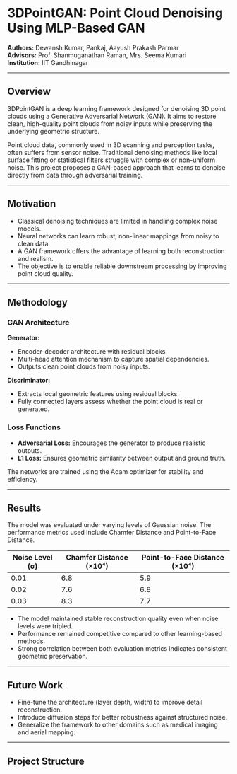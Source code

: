 # 3DPointGAN: Point Cloud Denoising Using MLP-Based GAN

**Authors:** Dewansh Kumar, Pankaj, Aayush Prakash Parmar  
**Advisors:** Prof. Shanmuganathan Raman, Mrs. Seema Kumari  
**Institution:** IIT Gandhinagar

---

## Overview

3DPointGAN is a deep learning framework designed for denoising 3D point clouds using a Generative Adversarial Network (GAN). It aims to restore clean, high-quality point clouds from noisy inputs while preserving the underlying geometric structure.

Point cloud data, commonly used in 3D scanning and perception tasks, often suffers from sensor noise. Traditional denoising methods like local surface fitting or statistical filters struggle with complex or non-uniform noise. This project proposes a GAN-based approach that learns to denoise directly from data through adversarial training.

---

## Motivation

- Classical denoising techniques are limited in handling complex noise models.
- Neural networks can learn robust, non-linear mappings from noisy to clean data.
- A GAN framework offers the advantage of learning both reconstruction and realism.
- The objective is to enable reliable downstream processing by improving point cloud quality.

---

## Methodology

### GAN Architecture

**Generator:**

- Encoder-decoder architecture with residual blocks.
- Multi-head attention mechanism to capture spatial dependencies.
- Outputs clean point clouds from noisy inputs.

**Discriminator:**

- Extracts local geometric features using residual blocks.
- Fully connected layers assess whether the point cloud is real or generated.

### Loss Functions

- **Adversarial Loss:** Encourages the generator to produce realistic outputs.
- **L1 Loss:** Ensures geometric similarity between output and ground truth.

The networks are trained using the Adam optimizer for stability and efficiency.

---

## Results

The model was evaluated under varying levels of Gaussian noise. The performance metrics used include Chamfer Distance and Point-to-Face Distance.

| Noise Level (σ) | Chamfer Distance (×10⁴) | Point-to-Face Distance (×10⁴) |
|------------------|--------------------------|-------------------------------|
| 0.01             | 6.8                      | 5.9                           |
| 0.02             | 7.6                      | 6.8                           |
| 0.03             | 8.3                      | 7.7                           |

- The model maintained stable reconstruction quality even when noise levels were tripled.
- Performance remained competitive compared to other learning-based methods.
- Strong correlation between both evaluation metrics indicates consistent geometric preservation.

---

## Future Work

- Fine-tune the architecture (layer depth, width) to improve detail reconstruction.
- Introduce diffusion steps for better robustness against structured noise.
- Generalize the framework to other domains such as medical imaging and aerial mapping.

---

## Project Structure

